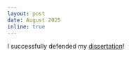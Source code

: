 ```yaml
---
layout: post
date: August 2025
inline: true
---
```


I successfully defended my [dissertation](<[https://www.youtube.com/watch?v=eMg3fC1fLxc](https://www.proquest.com/docview/3258720994?pq-origsite=gscholar&fromopenview=true&sourcetype=Dissertations%20&%20Theses)>)!
